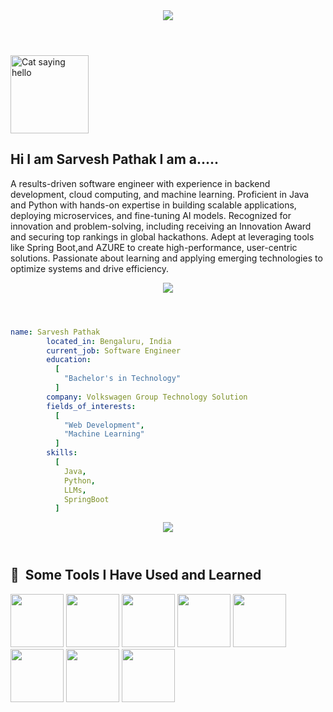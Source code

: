 <!DOCTYPE html>
<html>
<header >
<img src="https://capsule-render.vercel.app/api?type=waving&color=auto&height=200&section=header&text=Hello!!!&fontSize=60&animation=fadeIn" />
</header>
<body>
<p align="left">
<img src="https://media.giphy.com/media/VOPK1BqsMEJRS/giphy.gif" alt="Cat saying hello" width="125" height="125" />
<h2>Hi I am Sarvesh Pathak I am a.....</h2>
A results-driven software engineer with experience in backend development, cloud computing, and machine learning. Proficient in Java and Python with hands-on expertise in building scalable applications, deploying microservices, and fine-tuning AI models. Recognized for innovation and problem-solving, including receiving an Innovation Award and securing top rankings in global hackathons. Adept at leveraging tools like Spring Boot,and AZURE to create high-performance, user-centric solutions. Passionate about learning and applying emerging technologies to optimize systems and drive efficiency.
</p>
</body>
</html>

<!DOCTYPE html>
<html>
<header>
<img src="https://capsule-render.vercel.app/api?type=Cylinder&color=auto&height=100&section=header&text=About%20Me&fontSize=60" />
</header>
</html>

```yaml
name: Sarvesh Pathak
        located_in: Bengaluru, India
        current_job: Software Engineer
        education:
          [
            "Bachelor's in Technology"
          ]
        company: Volkswagen Group Technology Solution
        fields_of_interests:
          [
            "Web Development",
            "Machine Learning"
          ]
        skills:
          [
            Java,
            Python,
            LLMs,
            SpringBoot
          ]
```
<!DOCTYPE html>
<html>
<header>
<img src="https://capsule-render.vercel.app/api?type=Venom&color=auto&height=100&section=header&text=Skills&fontSize=60" />
</header>
</html>

<!DOCTYPE html>
<html>
<body></body>
<h2> 🚀 &nbsp;Some Tools I Have Used and Learned</h2>
<p align="left">
<img src="https://cdn.jsdelivr.net/gh/devicons/devicon@latest/icons/java/java-original-wordmark.svg" width="85" height="85"/>
<img src="https://cdn.jsdelivr.net/gh/devicons/devicon@latest/icons/spring/spring-original-wordmark.svg" width="85" height="85" />
<img src="https://cdn.jsdelivr.net/gh/devicons/devicon@latest/icons/python/python-original-wordmark.svg" width="85" height="85" />
<img src="https://github.com/user-attachments/assets/e3efa067-e344-400f-a544-6fb9cdfb06b3" width="85" height="85"/>
<img src="https://cdn.jsdelivr.net/gh/devicons/devicon@latest/icons/azure/azure-original.svg" width="85" height="85" />     
<img src="https://cdn.jsdelivr.net/gh/devicons/devicon@latest/icons/mysql/mysql-original-wordmark.svg" width="85" height="85"  />
<img src="https://github.com/user-attachments/assets/957e8f6e-9eff-4a59-94a8-7bfdfd37ffe0" width="85" height="85"  />
<img src="https://cdn.jsdelivr.net/gh/devicons/devicon@latest/icons/flask/flask-original-wordmark.svg" width="85" height="85"/>
          
</p>
</body>
</header>
</html>
          

